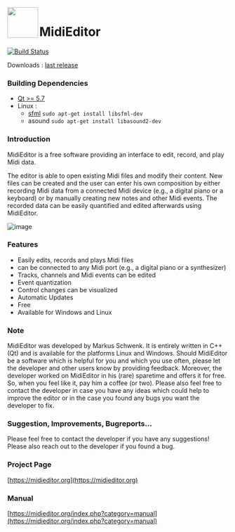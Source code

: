 

<img align="left" width="70px" src="run_environment/midieditor.ico">

MidiEditor
===========

[![Build Status](https://api.travis-ci.org/markusschwenk/midieditor.svg?branch=master)](https://travis-ci.org/markusschwenk/midieditor)

Downloads : [last release](https://github.com/markusschwenk/midieditor/releases/)

### Building Dependencies
* [Qt >= 5.7](https://www.qt.io/download-open-source/)
* Linux :
     * [sfml](http://www.sfml-dev.org/download-fr.php) `sudo apt-get install libsfml-dev`
     * asound `sudo apt-get install libasound2-dev`

### Introduction

MidiEditor is a free software providing an interface to edit, record, and play Midi data.

The editor is able to open existing Midi files and modify their content. New files can be created and the user can enter his own composition by either recording Midi data from a connected Midi device (e.g., a digital piano or a keyboard) or by manually creating new notes and other Midi events. The recorded data can be easily quantified and edited afterwards using MidiEditor.

![image](midieditor.png)

### Features

* Easily edits, records and plays Midi files
* can be connected to any Midi port (e.g., a digital piano or a synthesizer)
* Tracks, channels and Midi events can be edited
* Event quantization
* Control changes can be visualized
* Automatic Updates
* Free
* Available for Windows and Linux

### Note

MidiEditor was developed by Markus Schwenk. It is entirely written in C++ (Qt) and is available for the platforms Linux and Windows. Should MidiEditor be a software which is helpful for you and which you use often, please let the developer and other users know by providing feedback. Moreover, the developer worked on MidiEditor in his (rare) sparetime and offers it for free. So, when you feel like it, pay him a coffee (or two). Please also feel free to contact the developer in case you have any ideas which could help to improve the editor or in the case you found any bugs you want the developer to	fix.

### Suggestion, Improvements, Bugreports...

Please feel free to contact the developer if you have any suggestions! Please also reach out to the developer if you found a bug.

### Project Page

[https://midieditor.org](https://midieditor.org)


### Manual

[https://midieditor.org/index.php?category=manual](https://midieditor.org/index.php?category=manual)






